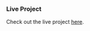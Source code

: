 ### Live Project
Check out the live project [here](https://velvet-jedi.github.io/Admin_Dashboard/).
